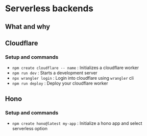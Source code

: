 # Serverless backends

## What and why

## Cloudflare

### Setup and commands

- `npm create cloudflare -- name` : Initializes a cloudflare worker
- `npm run dev` : Starts a development server
- `npx wrangler login` : Login into cloudflare using `wrangler` cli
- `npm run deploy` : Deploy your cloudflare worker

## Hono

### Setup and commands

- `npm create hono@latest my-app` : Initialize a hono app and select serverless option
